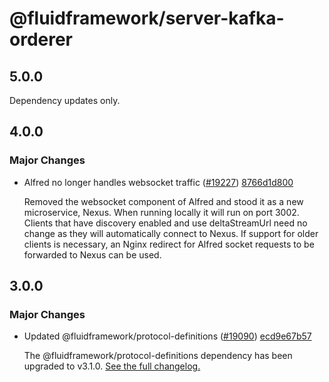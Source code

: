# @fluidframework/server-kafka-orderer

## 5.0.0

Dependency updates only.

## 4.0.0

### Major Changes

-   Alfred no longer handles websocket traffic ([#19227](https://github.com/microsoft/FluidFramework/issues/19227)) [8766d1d800](https://github.com/microsoft/FluidFramework/commits/8766d1d800b8e04c4000b36d794a729736f462ba)

    Removed the websocket component of Alfred and stood it as a new microservice, Nexus. When running locally it will run on port 3002. Clients that have discovery enabled and use deltaStreamUrl need no change as they will automatically connect to Nexus. If support for older clients is necessary, an Nginx redirect for Alfred socket requests to be forwarded to Nexus can be used.

## 3.0.0

### Major Changes

-   Updated @fluidframework/protocol-definitions ([#19090](https://github.com/microsoft/FluidFramework/issues/19090)) [ecd9e67b57](https://github.com/microsoft/FluidFramework/commits/ecd9e67b5748415ad93c6273047fdcca457b3a14)

    The @fluidframework/protocol-definitions dependency has been upgraded to v3.1.0.
    [See the full changelog.](https://github.com/microsoft/FluidFramework/blob/main/common/lib/protocol-definitions/CHANGELOG.md#310)
